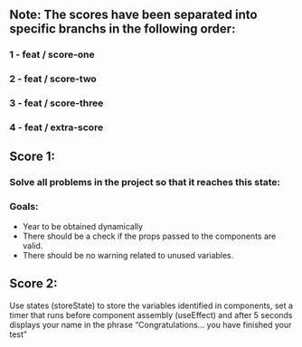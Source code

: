 ## Note: The scores have been separated into specific branchs in the following order:
### 1 - feat / score-one
### 2 - feat / score-two
### 3 - feat / score-three
### 4 - feat / extra-score

## Score 1:

### Solve all problems in the project so that it reaches this state:

### Goals:

* Year to be obtained dynamically
* There should be a check if the props passed to the components are valid.
* There should be no warning related to unused variables.

## Score 2:

Use states (storeState) to store the variables identified in components, set a timer that runs before component assembly (useEffect) and after 5 seconds displays your name in the phrase “Congratulations… you have finished your test”